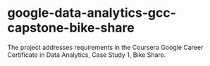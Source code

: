 # google-data-analytics-gcc-capstone-bike-share
The project addresses requirements in the Coursera Google Career Certificate in Data Analytics, Case Study 1, Bike Share.
